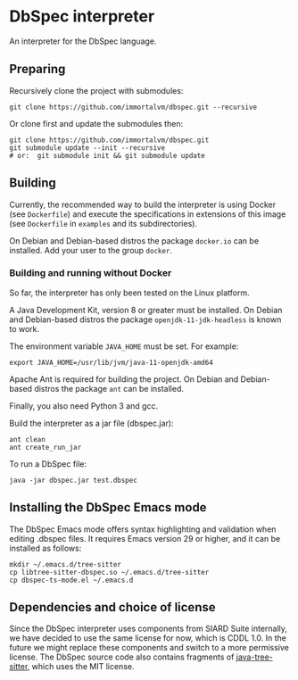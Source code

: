 # DbSpec interpreter

An interpreter for the DbSpec language.

## Preparing

Recursively clone the project with submodules:

```shell
git clone https://github.com/immortalvm/dbspec.git --recursive
```

Or clone first and update the submodules then:

```shell
git clone https://github.com/immortalvm/dbspec.git
git submodule update --init --recursive
# or:  git submodule init && git submodule update
```

## Building

Currently, the recommended way to build the interpreter is using Docker (see ```Dockerfile```)
and execute the specifications in extensions of this image (see ```Dockerfile``` in ```examples``` and its subdirectories).

On Debian and Debian-based distros the package ```docker.io``` can be installed.
Add your user to the group ```docker```.


### Building and running without Docker

So far, the interpreter has only been tested on the Linux platform.

A Java Development Kit, version 8 or greater must be installed.
On Debian and Debian-based distros the package ```openjdk-11-jdk-headless``` is known to work.

The environment variable ```JAVA_HOME``` must be set.
For example:

```shell
export JAVA_HOME=/usr/lib/jvm/java-11-openjdk-amd64
```

Apache Ant is required for building the project.
On Debian and Debian-based distros the package ```ant``` can be installed.

Finally, you also need Python 3 and gcc.

Build the interpreter as a jar file (dbspec.jar):

```shell
ant clean
ant create_run_jar
```

To run a DbSpec file:

```shell
java -jar dbspec.jar test.dbspec
```


## Installing the DbSpec Emacs mode

The DbSpec Emacs mode offers syntax highlighting and validation when editing .dbspec files.
It requires Emacs version 29 or higher, and it can be installed as follows:

```shell
mkdir ~/.emacs.d/tree-sitter
cp libtree-sitter-dbspec.so ~/.emacs.d/tree-sitter
cp dbspec-ts-mode.el ~/.emacs.d
```


## Dependencies and choice of license

Since the DbSpec interpreter uses components from SIARD Suite internally,
we have decided to use the same license for now, which is CDDL 1.0.
In the future we might replace these components and switch to a more permissive license.
The DbSpec source code also contains fragments of
[java-tree-sitter](https://github.com/serenadeai/java-tree-sitter),
which uses the MIT license.
